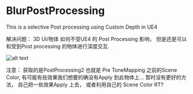 # BlurPostProcessing
This is a selective Post processing using Custom Depth in UE4

解决问题： 3D UI/物体 如何不受UE4 的 Post Processing 影响， 但是还是可以和受到Post processing 的物体进行深度交互.

![alt text](https://github.com/tigershan1130/BlurPostProcessing/blob/master/HighresScreenshot00001.png)

注意：
获取的是PostProcessing2 也就是 Pre ToneMapping 之前的Scene Color, 有可能有些效果我们想要的确没有Apply 到此物体上...
暂时没有更好的方法， 自己把一些效果Apply 上去， 或者利用自己的 Scene Color RT?


